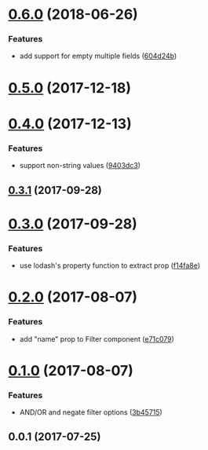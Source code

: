 <a name="0.6.0"></a>
# [0.6.0](https://github.com/neptunejs/redux-search-filter/compare/v0.5.0...v0.6.0) (2018-06-26)


### Features

* add support for empty multiple fields ([604d24b](https://github.com/neptunejs/redux-search-filter/commit/604d24b))



<a name="0.5.0"></a>
# [0.5.0](https://github.com/neptunejs/redux-search-filter/compare/v0.4.0...v0.5.0) (2017-12-18)



<a name="0.4.0"></a>
# [0.4.0](https://github.com/neptunejs/redux-search-filter/compare/v0.3.1...v0.4.0) (2017-12-13)


### Features

* support non-string values ([9403dc3](https://github.com/neptunejs/redux-search-filter/commit/9403dc3))



<a name="0.3.1"></a>
## [0.3.1](https://github.com/neptunejs/redux-search-filter/compare/v0.3.0...v0.3.1) (2017-09-28)



<a name="0.3.0"></a>
# [0.3.0](https://github.com/neptunejs/redux-search-filter/compare/v0.2.0...v0.3.0) (2017-09-28)


### Features

* use lodash's property function to extract prop ([f14fa8e](https://github.com/neptunejs/redux-search-filter/commit/f14fa8e))



<a name="0.2.0"></a>
# [0.2.0](https://github.com/neptunejs/redux-search-filter/compare/v0.1.0...v0.2.0) (2017-08-07)


### Features

* add "name" prop to Filter component ([e71c079](https://github.com/neptunejs/redux-search-filter/commit/e71c079))



<a name="0.1.0"></a>
# [0.1.0](https://github.com/neptunejs/redux-search-filter/compare/v0.0.1...v0.1.0) (2017-08-07)


### Features

* AND/OR and negate filter options ([3b45715](https://github.com/neptunejs/redux-search-filter/commit/3b45715))



<a name="0.0.1"></a>
## 0.0.1 (2017-07-25)



